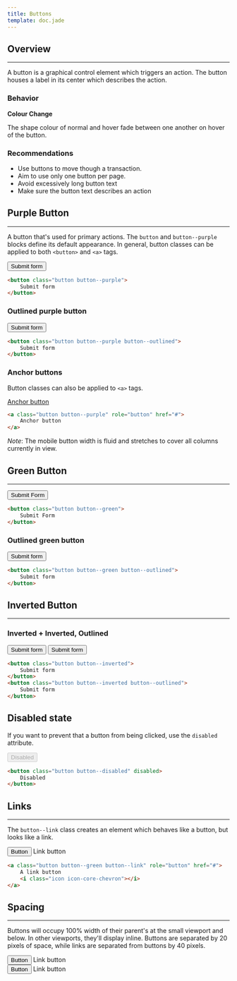 ```yaml
---
title: Buttons
template: doc.jade
---
```


## Overview

---

A button is a graphical control element which triggers an action. The button houses a label in its center which describes the action.

### Behavior

**Colour Change**

The shape colour of normal and hover fade between one another on hover of the button.

### Recommendations

* Use buttons to move though a transaction.
* Aim to use only one button per page.
* Avoid excessively long button text
* Make sure the button text describes an action

## Purple Button

---

A button that's used for primary actions. The `button` and `button--purple` blocks define its default appearance. In general, button classes can be applied to both `<button>` and `<a>` tags.

<button class="button button--purple">Submit form</button>

```html
<button class="button button--purple">
    Submit form
</button>
```

### Outlined purple button

<button class="button button--purple button--outlined">
    Submit form
</button>

```html
<button class="button button--purple button--outlined">
    Submit form
</button>
```

### Anchor buttons

Button classes can also be applied to `<a>` tags.

<a class="button button--purple" role="button" href="#">Anchor button</a>

```html
<a class="button button--purple" role="button" href="#">
    Anchor button
</a>
```

_Note_: The mobile button width is fluid and stretches to cover all columns currently in view.

## Green Button

---

<button class="button button--green">
    Submit Form
</button>

```html
<button class="button button--green">
    Submit Form
</button>
```

### Outlined green button

<button class="button button--green button--outlined">
    Submit form
</button>

```html
<button class="button button--green button--outlined">
    Submit form
</button>
```

## Inverted Button

---

### Inverted + Inverted, Outlined

<div class="example example--inverted">
    <button class="button button--inverted">
        Submit form
    </button>
    <button class="button button--inverted button--outlined">
        Submit form
    </button>
</div>

```html
<button class="button button--inverted">
    Submit form
</button>
<button class="button button--inverted button--outlined">
    Submit form
</button>
```

## Disabled state

If you want to prevent that a button from being clicked, use the `disabled` attribute.

<button class="button button--disabled" disabled>Disabled</button>

```html
<button class="button button--disabled" disabled>
    Disabled
</button>
```


## Links

---

The `button--link` class creates an element which behaves like a button, but looks like a link.

<div>
    <button class="button button--green">Button</button>
    <a class="button button--green button--link">Link button
      <i class="icon icon-core-chevron"></i>
    </a>
</div>

```html
<a class="button button--green button--link" role="button" href="#">
    A link button
    <i class="icon icon-core-chevron"></i>
</a>
```

## Spacing

---

Buttons will occupy 100% width of their parent's at the small viewport and below. In other viewports, they'll display inline. Buttons are separated by 20 pixels of space, while links are separated from buttons by 40 pixels.

<div>
    <button class="button button--purple">Button</button>
    <a class="button button--purple button--link">Link button
      <i class="icon icon-core-chevron"></i>
    </a>
</div>
<div>
    <button class="button button--green">Button</button>
    <a class="button button--green button--link">Link button
      <i class="icon icon-core-chevron"></i>
    </a>
</div>
